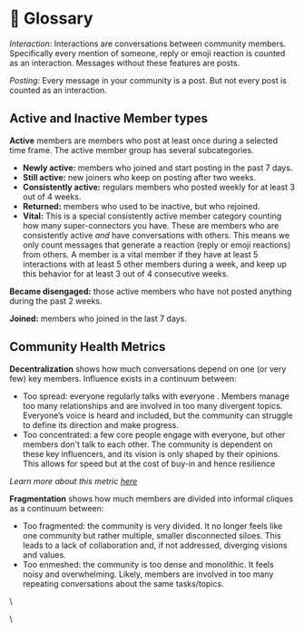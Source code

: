 # 📘 Glossary

_Interaction_: Interactions are conversations between community members. Specifically every mention of someone, reply or emoji reaction is counted as an interaction. Messages without these features are posts.

_Posting:_ Every message in your community is a post. But not every post is counted as an interaction.

## Active and Inactive Member types

**Active** members are members who post at least once during a selected time frame. The active member group has several subcategories.&#x20;

* **Newly active:** members who joined and start posting in the past 7 days.&#x20;
* **Still active:** new joiners who keep on posting after two weeks.&#x20;
* **Consistently active:** regulars members who posted weekly for at least 3 out of 4 weeks.
* **Returned:** members who used to be inactive, but who rejoined.&#x20;
* **Vital:** This is a special consistently active member category counting how many super-connectors you have. These are members who are consistently active _and_ have conversations with others. This means we only count messages that generate a reaction (reply or emoji reactions) from others.  A member is a vital member if they have at least 5 interactions with at least 5 other members during a week, and keep up this behavior for at least 3 out of 4 consecutive weeks.

**Became disengaged:** those active members who have not posted anything during the past 2 weeks.&#x20;

**Joined:** members who joined in the last 7 days.

## Community Health Metrics

**Decentralization** shows how much conversations depend on one (or very few) key members. Influence exists in a continuum between:

* Too spread: everyone regularly talks with everyone . Members manage too many relationships and are involved in too many divergent topics. Everyone’s voice is heard and included, but the community can struggle to define its direction and make progress.
* Too concentrated: a few core people engage with everyone, but other members don't talk to each other. The community is dependent on these key influencers, and its vision is only shaped by their opinions. This allows for speed but at the cost of buy-in and hence resilience

_Learn more about this metric_ [_here_](https://banklessdao.substack.com/p/measuring-decision-making-in-virtual)

**Fragmentation** shows how much members are divided into informal cliques as a continuum between:

* Too fragmented: the community is very divided. It no longer feels like one community but rather multiple, smaller disconnected siloes. This leads to a lack of collaboration and, if not addressed, diverging visions and values.
* Too enmeshed: the community is too dense and monolithic. It feels noisy and overwhelming. Likely, members are involved in too many repeating conversations about the same tasks/topics.

\








\
